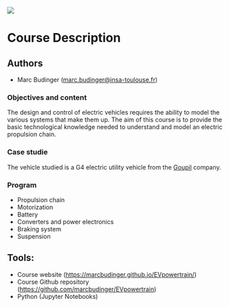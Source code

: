 ![](../images/header.jpg)


# Course Description


## Authors
- Marc Budinger (marc.budinger@insa-toulouse.fr)


### Objectives and content
The design and control of electric vehicles requires the ability to model the various systems that make them up. The aim of this course is to provide the basic technological knowledge needed to understand and model an electric propulsion chain. 

### Case studie
The vehicle studied is a G4 electric utility vehicle from the [Goupil](www.goupil-ev.com) company. 

### Program

- Propulsion chain
- Motorization
- Battery
- Converters and power electronics
- Braking system
- Suspension


## Tools:
- Course website (https://marcbudinger.github.io/EVpowertrain/)
- Course Github repository (https://github.com/marcbudinger/EVpowertrain)
- Python (Jupyter Notebooks)



